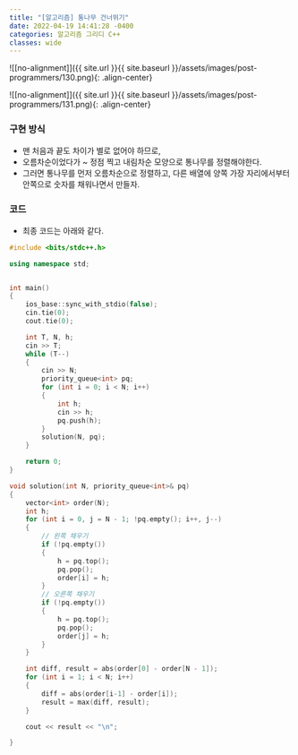 ```yaml
---
title: "[알고리즘] 통나무 건너뛰기"
date: 2022-04-19 14:41:28 -0400
categories: 알고리즘 그리디 C++
classes: wide
---
```


![[no-alignment]]({{ site.url }}{{ site.baseurl }}/assets/images/post-programmers/130.png){: .align-center}

![[no-alignment]]({{ site.url }}{{ site.baseurl }}/assets/images/post-programmers/131.png){: .align-center}


### 구현 방식

- 맨 처음과 끝도 차이가 별로 없어야 하므로,
- 오름차순이었다가 ~ 정점 찍고 내림차순 모양으로 통나무를 정렬해야한다.
- 그러면 통나무를 먼저 오름차순으로 정렬하고, 다른 배열에 양쪽 가장 자리에서부터 안쪽으로 숫자를 채워나면서 만들자. 

### 코드

- 최종 코드는 아래와 같다.


```cpp
#include <bits/stdc++.h>

using namespace std;


int main()
{
	ios_base::sync_with_stdio(false);
	cin.tie(0);
	cout.tie(0);

	int T, N, h;
	cin >> T;
	while (T--)
	{
		cin >> N;
		priority_queue<int> pq;
		for (int i = 0; i < N; i++)
		{
			int h;
			cin >> h;
			pq.push(h);
		}
		solution(N, pq);
	}

	return 0;
}

void solution(int N, priority_queue<int>& pq)
{
	vector<int> order(N);
	int h;
	for (int i = 0, j = N - 1; !pq.empty(); i++, j--)
	{
		// 왼쪽 채우기
		if (!pq.empty())
		{
			h = pq.top();
			pq.pop();
			order[i] = h;
		}
		// 오른쪽 채우기
		if (!pq.empty())
		{
			h = pq.top();
			pq.pop();
			order[j] = h;
		}
	}

	int diff, result = abs(order[0] - order[N - 1]);
	for (int i = 1; i < N; i++)
	{
		diff = abs(order[i-1] - order[i]);
		result = max(diff, result);
	}

	cout << result << "\n";

}

```
